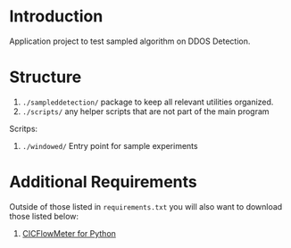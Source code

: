 # Introduction

Application project to test sampled algorithm on DDOS Detection.

# Structure

1. `./sampleddetection/` package to keep all relevant utilities organized.
2. `./scripts/` any helper scripts that are not part of the main program

Scritps:

1. `./windowed/` Entry point for sample experiments

# Additional Requirements

Outside of those listed in `requirements.txt` you will also want to download those
listed below:

1. [CICFlowMeter for Python](https://gitlab.com/hieulw/cicflowmeter)
